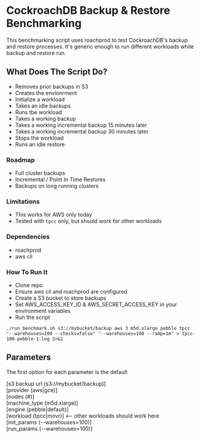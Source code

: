 # CockroachDB Backup & Restore Benchmarking

This benchmarking script uses roachprod to test CockroachDB's backup and restore processes.  It's generic enough to run different workloads while backup and restore run.

## What Does The Script Do?
- Removes prior backups in S3
- Creates the envionrment
- Initialize a workload
- Takes an idle backups
- Runs tbe workload
- Takes a working backup
- Takes a working incremental backup 15 minutes later
- Takes a working incremental backup 30 minutes later
- Stops the workload
- Runs an idle restore

### Roadmap
- Full cluster backups
- Incremental / Point In Time Restores
- Backups on long running clusters

### Limitations
- This works for AWS only today
- Tested with `tpcc` only, but should work for other workloads

### Dependencies
- roachprod
- aws cli

### How To Run It

- Clone repo
- Ensure aws cli and roachprod are configured
- Create a S3 bucket to store backups
- Set AWS_ACCESS_KEY_ID & AWS_SECRET_ACCESS_KEY in your environment variables
- Run the script

`./run_benchmark.sh s3://mybucket/backup aws 3 m5d.xlarge pebble tpcc "--warehouses=100 --checks=false" "--warehouses=100 --ramp=1m" > tpcc-100-pebble-1.log 2>&1`

## Parameters

The first option for each parameter is the default

[s3 backup url (s3://mybucket/backup)]  
[provider (aws|gce)]  
[nodes (#)]  
[machine_type (m5d.xlarge)]  
[engine (pebble|default)]  
[workload (tpcc|movr)]  <-- other workloads should work here   
[init_params (--warehouses=100)]  
[run_params (--warehouses=100)]  
